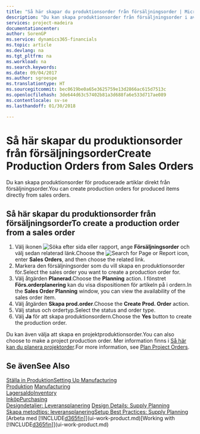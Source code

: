 ```yaml
---
title: "Så här skapar du produktionsorder från försäljningsorder | Microsoft Docsr"
description: "Du kan skapa produktionsorder från försäljningsorder i avdelningen Försäljning och marknadsföring."
services: project-madeira
documentationcenter: 
author: SorenGP
ms.service: dynamics365-financials
ms.topic: article
ms.devlang: na
ms.tgt_pltfrm: na
ms.workload: na
ms.search.keywords: 
ms.date: 09/04/2017
ms.author: sgroespe
ms.translationtype: HT
ms.sourcegitcommit: bec0619be0a65e3625759e13d2866ac615d7513c
ms.openlocfilehash: 3de644d63c57402b81a3d688fa6e533d717ae089
ms.contentlocale: sv-se
ms.lasthandoff: 01/30/2018

---
```

# <a name="create-production-orders-from-sales-orders"></a><span data-ttu-id="c335c-103">Så här skapar du produktionsorder från försäljningsorder</span><span class="sxs-lookup"><span data-stu-id="c335c-103">Create Production Orders from Sales Orders</span></span>
<span data-ttu-id="c335c-104">Du kan skapa produktionsorder för producerade artiklar direkt från försäljningsorder.</span><span class="sxs-lookup"><span data-stu-id="c335c-104">You can create production orders for produced items directly from sales orders.</span></span>  

## <a name="to-create-a-production-order-from-a-sales-order"></a><span data-ttu-id="c335c-105">Så här skapar du produktionsorder från försäljningsorder</span><span class="sxs-lookup"><span data-stu-id="c335c-105">To create a production order from a sales order</span></span>  

1.  <span data-ttu-id="c335c-106">Välj ikonen ![Söka efter sida eller rapport](media/ui-search/search_small.png "Ikonen Söka efter sida eller rapport"), ange **Försäljningsorder** och välj sedan relaterad länk.</span><span class="sxs-lookup"><span data-stu-id="c335c-106">Choose the ![Search for Page or Report](media/ui-search/search_small.png "Search for Page or Report icon") icon, enter **Sales Orders**, and then choose the related link.</span></span>  
2.  <span data-ttu-id="c335c-107">Markera den försäljningsorder som du vill skapa en produktionsorder för.</span><span class="sxs-lookup"><span data-stu-id="c335c-107">Select the sales order you want to create a production order for.</span></span>  
3.  <span data-ttu-id="c335c-108">Välj åtgärden **Planerad**.</span><span class="sxs-lookup"><span data-stu-id="c335c-108">Choose the **Planning** action.</span></span> <span data-ttu-id="c335c-109">I fönstret **Förs.orderplanering** kan du visa dispositionen för artikeln på i ordern.</span><span class="sxs-lookup"><span data-stu-id="c335c-109">In the **Sales Order Planning** window, you can view the availability of the sales order item.</span></span>  
4.  <span data-ttu-id="c335c-110">Välj åtgärden **Skapa prod.order**.</span><span class="sxs-lookup"><span data-stu-id="c335c-110">Choose the **Create Prod. Order** action.</span></span>  
5.  <span data-ttu-id="c335c-111">Välj status och ordertyp.</span><span class="sxs-lookup"><span data-stu-id="c335c-111">Select the status and order type.</span></span>  
6.  <span data-ttu-id="c335c-112">Välj **Ja** för att skapa produktionsordern.</span><span class="sxs-lookup"><span data-stu-id="c335c-112">Choose the **Yes** button to create the production order.</span></span>

<span data-ttu-id="c335c-113">Du kan även välja att skapa en projektproduktionsorder.</span><span class="sxs-lookup"><span data-stu-id="c335c-113">You can also choose to make a project production order.</span></span> <span data-ttu-id="c335c-114">Mer information finns i [Så här kan du planera projektorder](production-how-to-plan-project-orders.md).</span><span class="sxs-lookup"><span data-stu-id="c335c-114">For more information, see [Plan Project Orders](production-how-to-plan-project-orders.md).</span></span>   

## <a name="see-also"></a><span data-ttu-id="c335c-115">Se även</span><span class="sxs-lookup"><span data-stu-id="c335c-115">See Also</span></span>  
[<span data-ttu-id="c335c-116">Ställa in Produktion</span><span class="sxs-lookup"><span data-stu-id="c335c-116">Setting Up Manufacturing</span></span>](production-configure-production-processes.md)  
<span data-ttu-id="c335c-117">[Produktion](production-manage-manufacturing.md)  </span><span class="sxs-lookup"><span data-stu-id="c335c-117">[Manufacturing](production-manage-manufacturing.md)  </span></span>  
[<span data-ttu-id="c335c-118">Lagersaldo</span><span class="sxs-lookup"><span data-stu-id="c335c-118">Inventory</span></span>](inventory-manage-inventory.md)  
[<span data-ttu-id="c335c-119">Inköp</span><span class="sxs-lookup"><span data-stu-id="c335c-119">Purchasing</span></span>](purchasing-manage-purchasing.md)  
<span data-ttu-id="c335c-120">[Designdetaljer: Leveransplanering](design-details-supply-planning.md) </span><span class="sxs-lookup"><span data-stu-id="c335c-120">[Design Details: Supply Planning](design-details-supply-planning.md) </span></span>  
[<span data-ttu-id="c335c-121">Skapa metodtips: leveransplanering</span><span class="sxs-lookup"><span data-stu-id="c335c-121">Setup Best Practices: Supply Planning</span></span>](setup-best-practices-supply-planning.md)  
<span data-ttu-id="c335c-122">[Arbeta med [!INCLUDE[d365fin](includes/d365fin_md.md)]](ui-work-product.md)</span><span class="sxs-lookup"><span data-stu-id="c335c-122">[Working with [!INCLUDE[d365fin](includes/d365fin_md.md)]](ui-work-product.md)</span></span>

